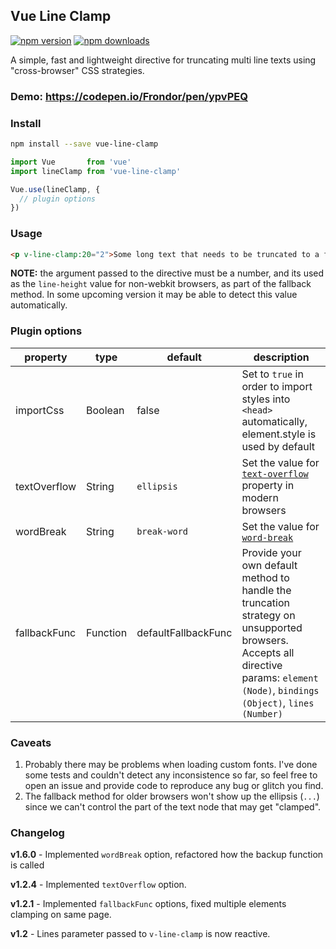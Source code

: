 ## Vue Line Clamp

[![npm version](https://img.shields.io/npm/v/vue-line-clamp.svg)](https://www.npmjs.org/package/vue-line-clamp)
[![npm downloads](https://img.shields.io/npm/dm/vue-line-clamp.svg)](http://npm-stat.com/charts.html?package=vue-line-clamp)

A simple, fast and lightweight directive for truncating multi line texts using "cross-browser" CSS strategies.

### Demo: https://codepen.io/Frondor/pen/ypvPEQ

### Install

```bash
npm install --save vue-line-clamp
```

```javascript
import Vue       from 'vue'
import lineClamp from 'vue-line-clamp'

Vue.use(lineClamp, {
  // plugin options
})
```

### Usage

```html
<p v-line-clamp:20="2">Some long text that needs to be truncated to a fixed number, which is 2 in this case. And if the browser doesn't support `-webkit-line-clamp`, then a line-height of 20px is going to be used in order to truncate this text, thus calculating its max-height.</p>
```
**NOTE:** the argument passed to the directive must be a number, and its used as the `line-height` value for non-webkit browsers, as part of the fallback method.
In some upcoming version it may be able to detect this value automatically.

### Plugin options

| property  | type  | default  | description |
| --- | --- | --- | --- |
| importCss  | Boolean | false  | Set to `true` in order to import styles into `<head>` automatically, element.style is used by default
| textOverflow  | String | `ellipsis`  | Set the value for [`text-overflow`](https://developer.mozilla.org/en-US/docs/Web/CSS/text-overflow) property in modern browsers
| wordBreak | String | `break-word` | Set the value for [`word-break`](https://developer.mozilla.org/en-US/docs/Web/CSS/word-break)
| fallbackFunc  | Function | defaultFallbackFunc  | Provide your own default method to handle the truncation strategy on unsupported browsers. Accepts all directive params: `element (Node)`, `bindings (Object)`, `lines (Number)`


### Caveats

1. Probably there may be problems when loading custom fonts. I've done some tests and couldn't detect any inconsistence so far, so feel free to open an issue and provide code to reproduce any bug or glitch you find.
2. The fallback method for older browsers won't show up the ellipsis (`...`) since we can't control the part of the text node that may get "clamped".

### Changelog

**v1.6.0** - Implemented `wordBreak` option, refactored how the backup function is called

**v1.2.4** - Implemented `textOverflow` option.

**v1.2.1** - Implemented `fallbackFunc` options, fixed multiple elements clamping on same page.

**v1.2** - Lines parameter passed to `v-line-clamp` is now reactive.
